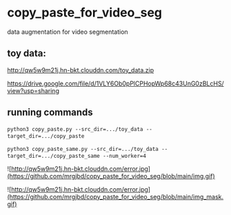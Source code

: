 # copy_paste_for_video_seg
data augmentation for video segmentation

## toy data:
http://qw5w9m21j.hn-bkt.clouddn.com/toy_data.zip

https://drive.google.com/file/d/1VLY6Ob0pPlCPHopWp68c43UnG0zBLcHS/view?usp=sharing

## running commands
```
python3 copy_paste.py --src_dir=.../toy_data --target_dir=.../copy_paste
```
```
python3 copy_paste_same.py --src_dir=.../toy_data --target_dir=.../copy_paste_same --num_worker=4
```

![http://qw5w9m21j.hn-bkt.clouddn.com/error.jpg](https://github.com/mrgjbd/copy_paste_for_video_seg/blob/main/img.gif)

![http://qw5w9m21j.hn-bkt.clouddn.com/error.jpg](https://github.com/mrgjbd/copy_paste_for_video_seg/blob/main/img_mask.gif)
